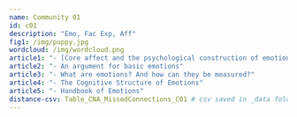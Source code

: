 ```yaml
---
name: Community 01
id: c01
description: "Emo, Fac Exp, Aff"
fig1: /img/puppy.jpg
wordcloud: /img/wordcloud.png
article1: "- [Core affect and the psychological construction of emotion.](http://www.google.com)"
article2: "- An argument for basic emotions"
article3: "- What are emotions? And how can they be measured?"
article4: "- The Cognitive Structure of Emotions"
article5: "- Handbook of Emotions"
distance-csv: Table_CNA_MissedConnections_C01 # csv saved in _data folder
---
```

